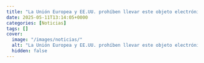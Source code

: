 ```yaml
---
title: "La Unión Europea y EE.UU. prohíben llevar este objeto electrónico en el equipaje facturado"
date: 2025-05-11T13:14:05+0000
categories: [Noticias]
tags: []
cover:
  image: "/images/noticias/"
  alt: "La Unión Europea y EE.UU. prohíben llevar este objeto electrónico en el equipaje facturado"
  hidden: false
---
```



